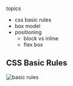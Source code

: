 topics

- css basic rules
- box model
- positioning
  - block vs inline
  - flex box

## CSS Basic Rules

![basic rules](https://developer.mozilla.org/en-US/docs/Learn/Getting_started_with_the_web/CSS_basics/css-declaration-small.png)